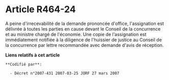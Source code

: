 # Article R464-24

A peine d'irrecevabilité de la demande prononcée d'office, l'assignation est délivrée à toutes les parties en cause devant le
Conseil de la concurrence et au ministre chargé de l'économie. Une copie de l'assignation est immédiatement notifiée à la
diligence de l'huissier de justice au Conseil de la concurrence par lettre recommandée avec demande d'avis de réception.

**Liens relatifs à cet article**

	**Codifié par**:

	  - Décret n°2007-431 2007-03-25 JORF 27 mars 2007
